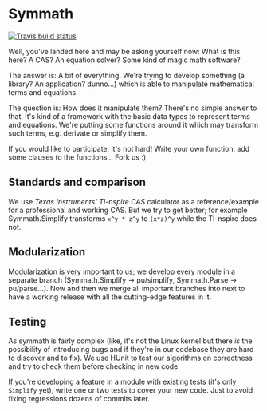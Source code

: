 # Symmath

[![Travis build status](https://api.travis-ci.org/Spheniscida/symmath.png)](https://travis-ci.org/Spheniscida/symmath)

Well, you've landed here and may be asking yourself now: What is this here? A CAS? An equation solver?
Some kind of magic math software?

The answer is: A bit of everything. We're trying to develop something (a library? An application? dunno...) which
is able to manipulate mathematical terms and equations.

The question is: How does it manipulate them? There's no simple answer to that. It's kind of a framework with the basic
data types to represent terms and equations. We're putting some functions around it which may transform such terms, e.g.
derivate or simplify them.

If you would like to participate, it's not hard! Write your own function, add some clauses to the functions... Fork us :)

## Standards and comparison

We use *Texas Instruments'* *TI-nspire CAS* calculator as a reference/example for a professional and working CAS. But we try to
get better; for example Symmath.Simplify transforms `x^y * z^y` to `(x*z)^y` while the TI-nspire does not.

## Modularization

Modularization is very important to us; we develop every module in a separate branch (Symmath.Simplify -> pu/simplify,
Symmath.Parse -> pu/parse...). Now and then we merge all important branches into next to have a working release with
all the cutting-edge features in it.

## Testing

As symmath is fairly complex (like, it's not the Linux kernel but there *is* the possibility of introducing bugs and if they're
in our codebase they are hard to discover and to fix). We use HUnit to test our algorithms on correctness and try to check them
before checking in new code.

If you're developing a feature in a module with existing tests (it's only `Simplify` yet), write one or two tests to cover your new
code. Just to avoid fixing regressions dozens of commits later.

